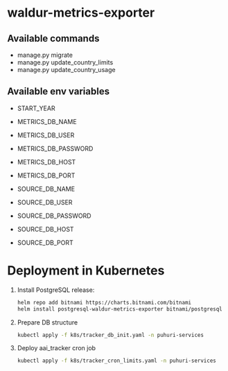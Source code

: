 # waldur-metrics-exporter

## Available commands

- manage.py migrate
- manage.py update_country_limits
- manage.py update_country_usage

## Available env variables

- START_YEAR
- METRICS_DB_NAME
- METRICS_DB_USER
- METRICS_DB_PASSWORD
- METRICS_DB_HOST
- METRICS_DB_PORT

- SOURCE_DB_NAME
- SOURCE_DB_USER
- SOURCE_DB_PASSWORD
- SOURCE_DB_HOST
- SOURCE_DB_PORT

# Deployment in Kubernetes

1. Install PostgreSQL release:

    ```bash
    helm repo add bitnami https://charts.bitnami.com/bitnami
    helm install postgresql-waldur-metrics-exporter bitnami/postgresql --version 12.2.8 -f k8s/psql-values.yaml -n puhuri-services
    ```

2. Prepare DB structure

    ```bash
    kubectl apply -f k8s/tracker_db_init.yaml -n puhuri-services
    ```

3. Deploy aai_tracker cron job

    ```bash
    kubectl apply -f k8s/tracker_cron_limits.yaml -n puhuri-services
    ```
